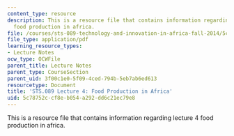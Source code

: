 ```yaml
---
content_type: resource
description: This is a resource file that contains information regarding lecture 4
  food production in africa.
file: /courses/sts-089-technology-and-innovation-in-africa-fall-2014/5c78752ccf8eb054a292dd6c21ec79e8_MITSTS_089F14_Lecture4.pdf
file_type: application/pdf
learning_resource_types:
- Lecture Notes
ocw_type: OCWFile
parent_title: Lecture Notes
parent_type: CourseSection
parent_uid: 3f00c1e0-5f09-4ced-794b-5eb7ab6ed613
resourcetype: Document
title: 'STS.089 Lecture 4: Food Production in Africa'
uid: 5c78752c-cf8e-b054-a292-dd6c21ec79e8
---
```

This is a resource file that contains information regarding lecture 4 food production in africa.

